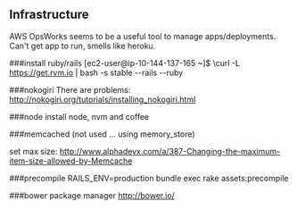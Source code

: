 
Infrastructure
--

AWS OpsWorks seems to be a useful tool to manage apps/deployments. Can't get app to run, smells like heroku.

###install ruby/rails
[ec2-user@ip-10-144-137-165 ~]$ \curl -L https://get.rvm.io | bash -s stable --rails --ruby

###nokogiri
There are problems:
http://nokogiri.org/tutorials/installing_nokogiri.html

###node
install node, nvm and coffee


###memcached
(not used … using memory_store)

set max size:
http://www.alphadevx.com/a/387-Changing-the-maximum-item-size-allowed-by-Memcache

###precompile
RAILS_ENV=production bundle exec rake assets:precompile

###bower package manager
http://bower.io/